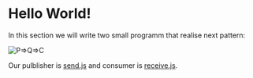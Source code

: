 # Hello World!

In this section we will write two small programm that realise next pattern:

![P=>Q=>C](https://www.rabbitmq.com/img/tutorials/python-one.png)

Our pulblisher is [send.js](./send.js) and consumer is [receive.js](./receive.js).

